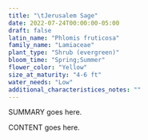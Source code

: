 ```yaml
---
title: "\tJerusalem Sage"
date: 2022-07-24T00:00:00-05:00
draft: false
latin_name: "Phlomis fruticosa"
family_name: "Lamiaceae"
plant_type: "Shrub (evergreen)"
bloom_time: "Spring;Summer"
flower_color: "Yellow"
size_at_maturity: "4-6 ft"
water_needs: "Low"
additional_characteristices_notes: ""
---
```


SUMMARY goes here.

<!--more-->

CONTENT goes here.